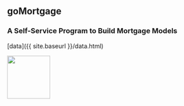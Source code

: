 

## goMortgage
### A Self-Service Program to Build Mortgage Models




[data]({{ site.baseurl }}/data.html)

<img src="{{ site.baseurl }}/images/vee1c.png"
width="100"
height="100" />